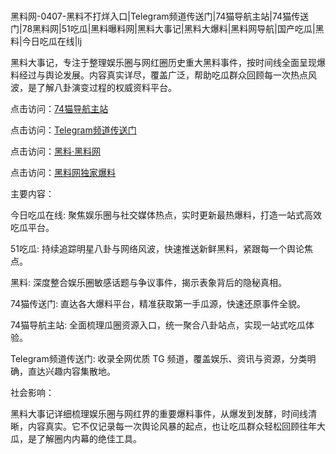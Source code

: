 #
黑料网-0407-黑料不打烊入口|Telegram频道传送门|74猫导航主站|74猫传送门|78黑料网|51吃瓜|黑料曝料网|黑料大事记|黑料大爆料|黑料网导航|国产吃瓜|黑料|今日吃瓜在线|lj

黑料大事记，专注于整理娱乐圈与网红圈历史重大黑料事件，按时间线全面呈现爆料经过与舆论发展。内容真实详尽，覆盖广泛，帮助吃瓜群众回顾每一次热点风波，是了解八卦演变过程的权威资料平台。


点击访问：<a href="https://74mao.com/">74猫导航主站</a>

点击访问：<a href="https://74mao.com/">Telegram频道传送门</a>

点击访问：<a href="https://qfwfg.pages.dev/">黑料·黑料网</a>

点击访问：<a href="https://sdfsh.pages.dev/">黑料网独家爆料</a>


主要内容：

今日吃瓜在线: 聚焦娱乐圈与社交媒体热点，实时更新最热爆料，打造一站式高效吃瓜平台。

51吃瓜: 持续追踪明星八卦与网络风波，快速推送新鲜黑料，紧跟每一个舆论焦点。

黑料: 深度整合娱乐圈敏感话题与争议事件，揭示表象背后的隐秘真相。

74猫传送门: 直达各大爆料平台，精准获取第一手瓜源，快速还原事件全貌。

74猫导航主站: 全面梳理瓜圈资源入口，统一聚合八卦站点，实现一站式吃瓜体验。

Telegram频道传送门: 收录全网优质 TG 频道，覆盖娱乐、资讯与资源，分类明确，直达兴趣内容集散地。


社会影响：

黑料大事记详细梳理娱乐圈与网红界的重要爆料事件，从爆发到发酵，时间线清晰，内容真实。它不仅记录每一次舆论风暴的起点，也让吃瓜群众轻松回顾往年大瓜，是了解圈内内幕的绝佳工具。

<span style="display:none;">[Canonical link](https://github.com/alen890/7862 ）</span>
